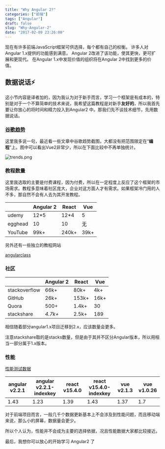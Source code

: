 ```yaml
---
title: "Why Angular 2?"
categories: ["前端"]
tags: ["Angular"]
draft: false
slug: "Why-Angular-2"
date: "2017-02-09 23:26:00"
---
```


现在有许多前端JavaScript框架可供选择，每个都有自己的权衡。 许多人对Angular 1.x提供的功能感到满意。 Angular 2改进了该功能，使其更快，更可扩展和更现代。 在Angular 1.x中发现价值的组织将在Angular 2中找到更多的价值。

## 数据说话⚡️

这小节内容是译者加的，因为我认为对于新手而言，学习一个框架是有成本的，特别是对于一个不算简单的技术来说，我希望这篇教程是对新手**友好的**，所以我首先要让你放心的将时间和精力投入到Angular2 中。那我们先不谈技术细节，先用数据说话。

### [谷歌趋势](https://www.google.co.jp/trends/explore?cat=31&q=angular%202,vue%202,react,angular,vue)

这里我多说一句，最近看一些文章中谷歌趋势截图，大都没有把范围限定在“**编程**”上。图中可以看出Vue2非常少，所以在下面比较中不再单独统计。

![trends.png][1]

### 教程数量

这里我选取的主要是付费课程，因为付费，所以在一定程度上反应了这个框架的市场需求。教程多意味着社区庞大，企业对这方面人才有需求。如果框架冷门用的人不多，那自然不会有人去为其开发教程。

|         | Angular 2 | React | Vue  |
| ------- | --------- | ----- | ---- |
| udemy   | 12*5      | 12*4  | 5    |
| egghead | 10        | 10    | 无    |
| YouTube | 99k+      | 240k+ | 39k+ |

另外还有一些独立的教程网站

[angularclass](https://angularclass.com/)

### 社区

|               | Angular 2 | React | Vue  |
| ------------- | --------- | ----- | ---- |
| stackoverflow | 66k+      | 80k+  | 4k+  |
| GitHub        | 26k+      | 153k+ | 16k+ |
| Quora         | 500+      | 1.4k+ | 30   |
| stackshare    | *4.7k+*   | 2.5k+ | 189  |

相信随着部分angular1.x项目迁移到2.x，应该数量会更多。

注意stackshare取的是stacks数量，但是由于其并不区分Angular版本，所以用相当一部分属于1.x版本。

### 性能

[性能测试数据](https://rawgit.com/krausest/js-framework-benchmark/master/webdriver-ts/table.html)

| angular v2.2.1 | angular v2.2.1-indexkey | react v15.4.0 | react v15.4.0-indexkey | vue v2.1.3 | vue v1.0.26 |
| -------------- | ----------------------- | ------------- | ---------------------- | ---------- | ----------- |
| 1.43           | 1.23                    | 1.39          | 1.43                   | 1.37       | 1.7         |

对于前端项目而言，一般几千个数据更新基本上不会涉及到性能问题，而且移动端来说，那么小的屏幕，数据量会更少。

所以个人认为，性能并不会成为主要的选择依据，况且性能数据大家都比较接近。

最后，我想你可以放心的开始学习 Angular2 了


  [1]: http://zhangchen915.com/usr/uploads/2017/02/1248850310.png
